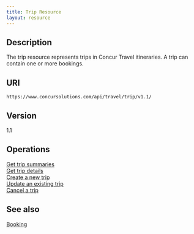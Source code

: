 ```yaml
---
title: Trip Resource 
layout: resource
---
```



## Description
The trip resource represents trips in Concur Travel itineraries. A trip can contain one or more bookings.

## URI  
    https://www.concursolutions.com/api/travel/trip/v1.1/

## Version
1.1

## Operations
[Get trip summaries][1]  
[Get trip details][1]  
[Create a new trip][2]    
[Update an existing trip][2]  
[Cancel a trip][2]  

## See also
[Booking][3]



[1]: https://developer.concur.com/itinerary-tmc-and-third-party-developers/itinerary-resource/itinerary-resource-get
[2]: https://developer.concur.com/itinerary-tmc-and-third-party-developers/itinerary-resource/itinerary-resource-post
[3]: https://developer.concur.com/itinerary-tmc-and-third-party-developers/booking-resource

